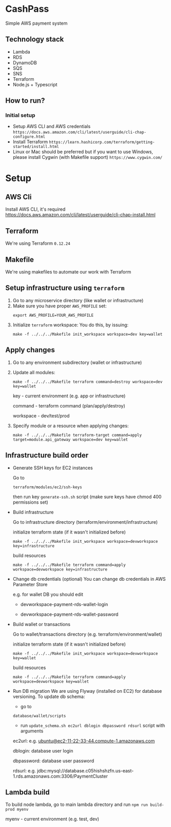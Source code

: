 # CashPass
Simple AWS payment system

## Technology stack
* Lambda
* RDS
* DynamoDB
* SQS
* SNS
* Terraform
* Node.js + Typescript

## How to run?

### Initial setup
* Setup AWS CLI and AWS credentials `https://docs.aws.amazon.com/cli/latest/userguide/cli-chap-configure.html`
* Install Terraform `https://learn.hashicorp.com/terraform/getting-started/install.html`
* Linux or Mac should be preferred but if you want to use Windows, please install Cygwin (with Makefile support) `https://www.cygwin.com/`

# Setup

## AWS Cli
Install AWS CLI, it's required https://docs.aws.amazon.com/cli/latest/userguide/cli-chap-install.html

## Terraform
We're using Terraform `0.12.24`

## Makefile
We're using makefiles to automate our work with Terraform

## Setup infrastructure using `terraform`

1. Go to any microservice directory (like wallet or infrastructure)
2. Make sure you have proper `AWS_PROFILE` set:
    ```
    export AWS_PROFILE=YOUR_AWS_PROFILE
    ```
3. Initialize `terraform` workspace:
    You do this, by issuing:
    ```
    make -f ../../../Makefile init_workspace workspace=dev key=wallet
    ```

## Apply changes
1. Go to any environment subdirectory (wallet or infrastructure)
2. Update all modules:
    ```
    make -f ../../../Makefile terraform command=destroy workspace=dev key=wallet
    ```
   
    key - current environment (e.g. app or infrastructure)
   
    command - terraform command (plan/apply/destroy)
   
    workspace - dev/test/prod
   
3. Specify module or a resource when applying changes:
    ```
    make -f ../../../Makefile terraform-target command=apply target=module.api_gateway workspace=dev key=wallet
    ```

## Infrastructure build order
* Generate SSH keys for EC2 instances

    Go to
    ```
    terraform/modules/ec2/ssh-keys
    ```
  
    then run key `generate-ssh.sh` script (make sure keys have chmod 400 permissions set)
    
* Build infrastructure
    
    Go to infrastructure directory (terraform/environment/infrastructure)
    
    initialize terraform state (if it wasn't initialized before)
    ```
    make -f ../../../Makefile init_workspace workspace=devworkspace key=infrastructure
    ```
  
    build resources
    ```
    make -f ../../../Makefile terraform command=apply workspace=devworkspace key=infrastructure
    ```
  
* Change db credentials (optional)
    You can change db credentials in AWS Parameter Store
    
    e.g. for wallet DB you should edit
    
    - devworkspace-payment-rds-wallet-login
    
    - devworkspace-payment-rds-wallet-password
    
* Build wallet or transactions   

    Go to wallet/transactions directory (e.g. terraform/environment/wallet)
    
    initialize terraform state (if it wasn't initialized before)
    ```
    make -f ../../../Makefile init_workspace workspace=devworkspace key=wallet
    ```
  
    build resources
    ```
    make -f ../../../Makefile terraform command=apply workspace=devworkspace key=wallet
    ```
  
 * Run DB migration
     We are using Flyway (installed on EC2) for database versioning. To update db schema:
     
     - go to 
     ```
     database/wallet/scripts
     ```
     
     - run `update_schema.sh ec2url dblogin dbpassword rdsurl` script with arguments
     
     ec2url: e.g. ubuntu@ec2-11-22-33-44.compute-1.amazonaws.com
     
     dblogin: database user login
     
     dbpassword: database user password
     
     rdsurl: e.g. jdbc:mysql://database.c05hishshzfn.us-east-1.rds.amazonaws.com:3306/PaymentCluster

## Lambda build
To build node lambda, go to main lambda directory and run `npm run build-prod myenv`

myenv - current environment (e.g. test, dev)